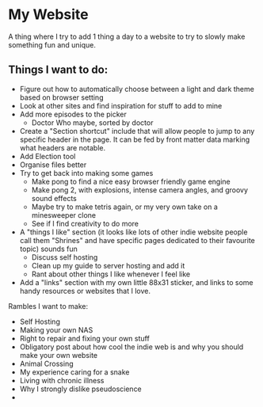 # My Website

A thing where I try to add 1 thing a day to a website to try to slowly make something fun and unique.

## Things I want to do:

- Figure out how to automatically choose between a light and dark theme based on browser setting
- Look at other sites and find inspiration for stuff to add to mine
- Add more episodes to the picker
    - Doctor Who maybe, sorted by doctor
- Create a "Section shortcut" include that will allow people to jump to any specific header in the page. It can be fed by front matter data marking what headers are notable.
- Add Election tool
- Organise files better
- Try to get back into making some games
    - Make pong to find a nice easy browser friendly game engine
    - Make pong 2, with explosions, intense camera angles, and groovy sound effects
    - Maybe try to make tetris again, or my very own take on a minesweeper clone
    - See if I find creativity to do more
- A "things I like" section (it looks like lots of other indie website people call them "Shrines" and have specific pages dedicated to their favourite topic) sounds fun
    - Discuss self hosting
    - Clean up my guide to server hosting and add it
    - Rant about other things I like whenever I feel like
- Add a "links" section with my own little 88x31 sticker, and links to some handy resources or websites that I love.

Rambles I want to make:

- Self Hosting
- Making your own NAS
- Right to repair and fixing your own stuff
- Obligatory post about how cool the indie web is and why you should make your own website
- Animal Crossing
- My experience caring for a snake
- Living with chronic illness
- Why I strongly dislike pseudoscience
- 